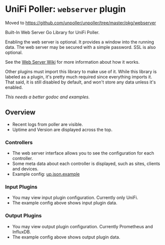 # UniFi Poller: `webserver` plugin

Moved to https://github.com/unpoller/unpoller/tree/master/pkg/webserver

Built-In Web Server Go Library for UniFi Poller.

Enabling the web server is optional. It provides a window into the running data.
The web server may be secured with a simple password. SSL is also optional.

See the [Web Server Wiki](https://github.com/unifi-poller/unifi-poller/wiki/Web-Server)
for more information about how it works.

Other plugins must import this library to make use of it. While this library is
labeled as a plugin, it's pretty much required since everything imports it.
That said, it is still disabled by default, and won't store any data unless it's
enabled.

_This needs a better godoc and examples._

## Overview

-   Recent logs from poller are visible.
-   Uptime and Version are displayed across the top.

### Controllers

-   The web server interface allows you to see the configuration for each controller.
-   Some meta data about each controller is displayed, such as sites, clients and devices.
-   Example config: [up.json.example](https://github.com/unifi-poller/unifi-poller/blob/master/examples/up.json.example)

### Input Plugins

-   You may view input plugin configuration. Currently only UniFi.
-   The example config above shows input plugin data.

### Output Plugins

-   You may view output plugin configuration. Currently Prometheus and InfluxDB.
-   The example config above shows output plugin data.
